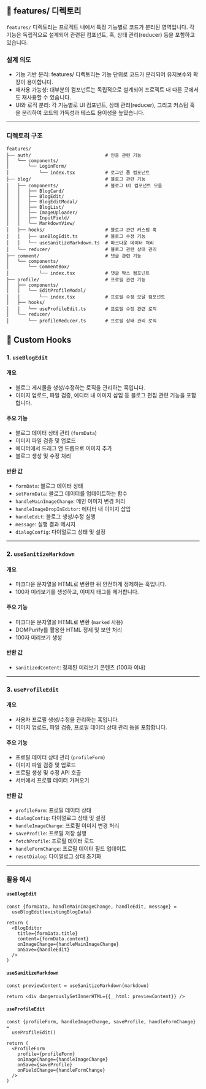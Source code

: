 ## 📂 features/ 디렉토리

`features/` 디렉토리는 프로젝트 내에서 특정 기능별로 코드가 분리된 영역입니다. 각 기능은 독립적으로 설계되어 관련된 컴포넌트, 훅, 상태 관리(reducer) 등을 포함하고 있습니다.

### 설계 의도

- 기능 기반 분리: features/ 디렉토리는 기능 단위로 코드가 분리되어 유지보수와 확장이 용이합니다.
- 재사용 가능성: 대부분의 컴포넌트는 독립적으로 설계되어 프로젝트 내 다른 곳에서도 재사용할 수 있습니다.
- UI와 로직 분리: 각 기능별로 UI 컴포넌트, 상태 관리(reducer), 그리고 커스텀 훅을 분리하여 코드의 가독성과 테스트 용이성을 높였습니다.

---

### 디렉토리 구조

```plaintext
features/
├── auth/                           # 인증 관련 기능
│   └── components/
│       └── LoginForm/
│           └── index.tsx           # 로그인 폼 컴포넌트
├── blog/                           # 블로그 관련 기능
│   ├── components/                 # 블로그 UI 컴포넌트 모음
│   │   ├── BlogCard/
│   │   ├── BlogEdit/
│   │   ├── BlogEditModal/
│   │   ├── BlogList/
│   │   ├── ImageUploader/
│   │   ├── InputField/
│   │   └── MarkdownView/
│   ├── hooks/                      # 블로그 관련 커스텀 훅
│   │   ├── useBlogEdit.ts          # 블로그 수정 기능
│   │   └── useSanitizeMarkdown.ts  # 마크다운 데이터 처리
│   └── reducer/                    # 블로그 관련 상태 관리
├── comment/                        # 댓글 관련 기능
│   └── components/
│       └── CommentBox/
│           └── index.tsx           # 댓글 박스 컴포넌트
├── profile/                        # 프로필 관련 기능
│   ├── components/
│   │   └── EditProfileModal/
│   │       └── index.tsx           # 프로필 수정 모달 컴포넌트
│   ├── hooks/
│   │   └── useProfileEdit.ts       # 프로필 수정 관련 로직
│   └── reducer/
│       └── profileReducer.ts       # 프로필 상태 관리 로직
```

## 🔨 Custom Hooks

### 1. `useBlogEdit`

#### 개요

- 블로그 게시물을 생성/수정하는 로직을 관리하는 훅입니다.
- 이미지 업로드, 파일 검증, 에디터 내 이미지 삽입 등 블로그 편집 관련 기능을 포함합니다.

#### 주요 기능

- 블로그 데이터 상태 관리 (`formData`)
- 이미지 파일 검증 및 업로드
- 에디터에서 드래그 앤 드롭으로 이미지 추가
- 블로그 생성 및 수정 처리

#### 반환 값

- `formData`: 블로그 데이터 상태
- `setFormData`: 블로그 데이터를 업데이트하는 함수
- `handleMainImageChange`: 메인 이미지 변경 처리
- `handleImageDropInEditor`: 에디터 내 이미지 삽입
- `handleEdit`: 블로그 생성/수정 실행
- `message`: 실행 결과 메시지
- `dialogConfig`: 다이얼로그 상태 및 설정

---

### 2. `useSanitizeMarkdown`

#### 개요

- 마크다운 문자열을 HTML로 변환한 뒤 안전하게 정제하는 훅입니다.
- 100자 미리보기를 생성하고, 이미지 태그를 제거합니다.

#### 주요 기능

- 마크다운 문자열을 HTML로 변환 (`marked` 사용)
- DOMPurify를 활용한 HTML 정제 및 보안 처리
- 100자 미리보기 생성

#### 반환 값

- `sanitizedContent`: 정제된 미리보기 콘텐츠 (100자 이내)

---

### 3. `useProfileEdit`

#### 개요

- 사용자 프로필 생성/수정을 관리하는 훅입니다.
- 이미지 업로드, 파일 검증, 프로필 데이터 상태 관리 등을 포함합니다.

#### 주요 기능

- 프로필 데이터 상태 관리 (`profileForm`)
- 이미지 파일 검증 및 업로드
- 프로필 생성 및 수정 API 호출
- 서버에서 프로필 데이터 가져오기

#### 반환 값

- `profileForm`: 프로필 데이터 상태
- `dialogConfig`: 다이얼로그 상태 및 설정
- `handleImageChange`: 프로필 이미지 변경 처리
- `saveProfile`: 프로필 저장 실행
- `fetchProfile`: 프로필 데이터 로드
- `handleFormChange`: 프로필 데이터 필드 업데이트
- `resetDialog`: 다이얼로그 상태 초기화

---

### 활용 예시

#### `useBlogEdit`

```tsx
const {formData, handleMainImageChange, handleEdit, message} =
  useBlogEdit(existingBlogData)

return (
  <BlogEditor
    title={formData.title}
    content={formData.content}
    onImageChange={handleMainImageChange}
    onSave={handleEdit}
  />
)
```

#### `useSanitizeMarkdown`

```tsx
const previewContent = useSanitizeMarkdown(markdown)

return <div dangerouslySetInnerHTML={{__html: previewContent}} />
```

#### `useProfileEdit`

```tsx
const {profileForm, handleImageChange, saveProfile, handleFormChange} =
  useProfileEdit()

return (
  <ProfileForm
    profile={profileForm}
    onImageChange={handleImageChange}
    onSave={saveProfile}
    onFieldChange={handleFormChange}
  />
)
```
